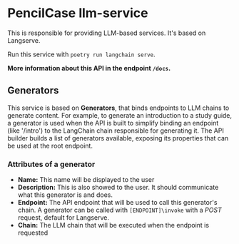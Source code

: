 # PencilCase llm-service

This is responsible for providing LLM-based services. It's based on Langserve.

Run this service with `poetry run langchain serve`.

**More information about this API in the endpoint `/docs`.**

## Generators
This service is based on **Generators**, that binds endpoints to LLM chains to generate content.
For example, to generate an introduction to a study guide, a generator is used when the API is built to simplify binding an endpoint (like '/intro') to the LangChain chain responsible for generating it. 
The API builder builds a list of generators available, exposing its properties that can be used at the root endpoint.

### Attributes of a generator
- **Name:** This name will be displayed to the user
- **Description:** This is also showed to the user. It should communicate what this generator is and does.
- **Endpoint:** The API endpoint that will be used to call this generator's chain. A generator can be called with `[ENDPOINT]\invoke` with a *POST* request, default for Langserve.
- **Chain:** The LLM chain that will be executed when the endpoint is requested